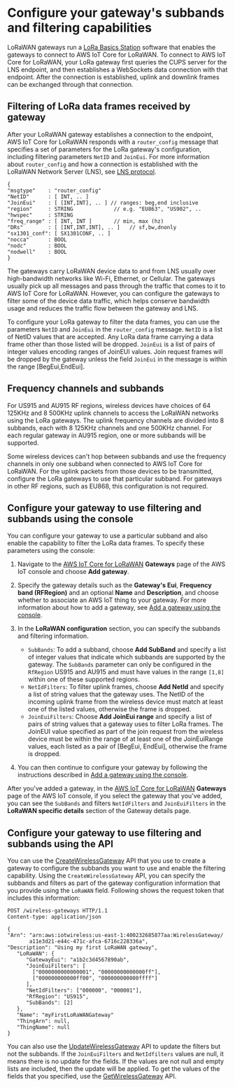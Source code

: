 # Configure your gateway's subbands and filtering capabilities<a name="connect-iot-lorawan-subband-filter-configuration"></a>

LoRaWAN gateways run a [LoRa Basics Station](https://doc.sm.tc/station) software that enables the gateways to connect to AWS IoT Core for LoRaWAN\. To connect to AWS IoT Core for LoRaWAN, your LoRa gateway first queries the CUPS server for the LNS endpoint, and then establishes a WebSockets data connection with that endpoint\. After the connection is established, uplink and downlink frames can be exchanged through that connection\.

## Filtering of LoRa data frames received by gateway<a name="connect-iot-lorawan-frequency-channels-subbands"></a>

After your LoRaWAN gateway establishes a connection to the endpoint, AWS IoT Core for LoRaWAN responds with a `router_config` message that specifies a set of parameters for the LoRa gateway's configuration, including filtering parameters `NetID` and `JoinEui`\. For more information about `router_config` and how a connection is established with the LoRaWAN Network Server \(LNS\), see [LNS protocol](https://doc.sm.tc/station/tcproto.html)\.

```
{
"msgtype"    : "router_config"
"NetID"      : [ INT, .. ]
"JoinEui"    : [ [INT,INT], .. ] // ranges: beg,end inclusive
"region"     : STRING             // e.g. "EU863", "US902", ..
"hwspec"     : STRING
"freq_range" : [ INT, INT ]       // min, max (hz)
"DRs"        : [ [INT,INT,INT], .. ]   // sf,bw,dnonly
"sx1301_conf": [ SX1301CONF, .. ]
"nocca"      : BOOL
"nodc"       : BOOL
"nodwell"    : BOOL
}
```

The gateways carry LoRaWAN device data to and from LNS usually over high\-bandwidth networks like Wi\-Fi, Ethernet, or Cellular\. The gateways usually pick up all messages and pass through the traffic that comes to it to AWS IoT Core for LoRaWAN\. However, you can configure the gateways to filter some of the device data traffic, which helps conserve bandwidth usage and reduces the traffic flow between the gateway and LNS\.

To configure your LoRa gateway to filter the data frames, you can use the parameters `NetID` and `JoinEui` in the `router_config` message\. `NetID` is a list of NetID values that are accepted\. Any LoRa data frame carrying a data frame other than those listed will be dropped\. `JoinEui` is a list of pairs of integer values encoding ranges of JoinEUI values\. Join request frames will be dropped by the gateway unless the field `JoinEui` in the message is within the range \[BegEui,EndEui\]\.

## Frequency channels and subbands<a name="connect-iot-lorawan-frequency-channels-subbands"></a>

For US915 and AU915 RF regions, wireless devices have choices of 64 125KHz and 8 500KHz uplink channels to access the LoRaWAN networks using the LoRa gateways\. The uplink frequency channels are divided into 8 subbands, each with 8 125KHz channels and one 500KHz channel\. For each regular gateway in AU915 region, one or more subbands will be supported\.

Some wireless devices can't hop between subbands and use the frequency channels in only one subband when connected to AWS IoT Core for LoRaWAN\. For the uplink packets from those devices to be transmitted, configure the LoRa gateways to use that particular subband\. For gateways in other RF regions, such as EU868, this configuration is not required\.

## Configure your gateway to use filtering and subbands using the console<a name="connect-iot-lorawan-configure-gateway-channels-console"></a>

You can configure your gateway to use a particular subband and also enable the capability to filter the LoRa data frames\. To specify these parameters using the console:

1. Navigate to the [AWS IoT Core for LoRaWAN](https://console.aws.amazon.com/iot/home#/wireless/gateways) **Gateways** page of the AWS IoT console and choose **Add gateway**\.

1. Specify the gateway details such as the **Gateway's Eui**, **Frequency band \(RFRegion\)** and an optional **Name** and **Description**, and choose whether to associate an AWS IoT thing to your gateway\. For more information about how to add a gateway, see [Add a gateway using the console](connect-iot-lorawan-onboard-gateway-add.md#connect-iot-lorawan-onboard-gateway-console)\.

1. In the **LoRaWAN configuration** section, you can specify the subbands and filtering information\.
   + `SubBands`: To add a subband, choose **Add SubBand** and specify a list of integer values that indicate which subbands are supported by the gateway\. The `SubBands` parameter can only be configured in the `RfRegion` US915 and AU915 and must have values in the range `[1,8]` within one of these supported regions\.
   + `NetIdFilters`: To filter uplink frames, choose **Add NetId** and specify a list of string values that the gateway uses\. The NetID of the incoming uplink frame from the wireless device must match at least one of the listed values, otherwise the frame is dropped\.
   + `JoinEuiFilters`: Choose **Add JoinEui range** and specify a list of pairs of string values that a gateway uses to filter LoRa frames\. The JoinEUI value specified as part of the join request from the wireless device must be within the range of at least one of the JoinEuiRange values, each listed as a pair of \[BegEui, EndEui\], otherwise the frame is dropped\.

1. You can then continue to configure your gateway by following the instructions described in [Add a gateway using the console](connect-iot-lorawan-onboard-gateway-add.md#connect-iot-lorawan-onboard-gateway-console)\.

After you've added a gateway, in the [AWS IoT Core for LoRaWAN](https://console.aws.amazon.com/iot/home#/wireless/gateways) **Gateways** page of the AWS IoT console, if you select the gateway that you've added, you can see the `SubBands` and filters `NetIdFilters` and `JoinEuiFilters` in the **LoRaWAN specific details** section of the Gateway details page\.

## Configure your gateway to use filtering and subbands using the API<a name="connect-iot-lorawan-configure-gateway-channels-api"></a>

You can use the [CreateWirelessGateway](https://docs.aws.amazon.com/iot-wireless/2020-11-22/apireference/API_CreateWirelessGateway.html) API that you use to create a gateway to configure the subbands you want to use and enable the filtering capability\. Using the `CreateWirelessGateway` API, you can specify the subbands and filters as part of the gateway configuration information that you provide using the `LoRaWAN` field\. Following shows the request token that includes this information:

```
POST /wireless-gateways HTTP/1.1
Content-type: application/json

{
"Arn": "arn:aws:iotwireless:us-east-1:400232685877aa:WirelessGateway/
       a11e3d21-e44c-471c-afca-6716c228336a",
"Description": "Using my first LoRaWAN gateway",
   "LoRaWAN": { 
      "GatewayEui": "a1b2c3d4567890ab",
      "JoinEuiFilters": [
        ["0000000000000001", "00000000000000ff"],
        ["000000000000ff00", "000000000000ffff"]
      ],
      "NetIdFilters": ["000000", "000001"],
      "RfRegion": "US915",
      "SubBands": [2]
   },
   "Name": "myFirstLoRaWANGateway"  
   "ThingArn": null,
   "ThingName": null
}
```

You can also use the [UpdateWirelessGateway](https://docs.aws.amazon.com/iot-wireless/2020-11-22/apireference/API_UpdateWirelessGateway.html) API to update the filters but not the subbands\. If the `JoinEuiFilters` and `NetIdfilters` values are null, it means there is no update for the fields\. If the values are not null and empty lists are included, then the update will be applied\. To get the values of the fields that you specified, use the [GetWirelessGateway](https://docs.aws.amazon.com/iot-wireless/2020-11-22/apireference/API_GetWirelessGateway.html) API\.